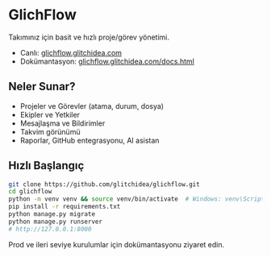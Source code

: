 # GlichFlow

Takımınız için basit ve hızlı proje/görev yönetimi.

- Canlı: [glichflow.glitchidea.com](http://glichflow.glitchidea.com/)
- Dokümantasyon: [glichflow.glitchidea.com/docs.html](http://glichflow.glitchidea.com/docs.html)

## Neler Sunar?

- Projeler ve Görevler (atama, durum, dosya)
- Ekipler ve Yetkiler
- Mesajlaşma ve Bildirimler
- Takvim görünümü
- Raporlar, GitHub entegrasyonu, AI asistan

## Hızlı Başlangıç

```bash
git clone https://github.com/glitchidea/glichflow.git
cd glichflow
python -m venv venv && source venv/bin/activate  # Windows: venv\Scripts\activate
pip install -r requirements.txt
python manage.py migrate
python manage.py runserver
# http://127.0.0.1:8000
```

Prod ve ileri seviye kurulumlar için dokümantasyonu ziyaret edin.

